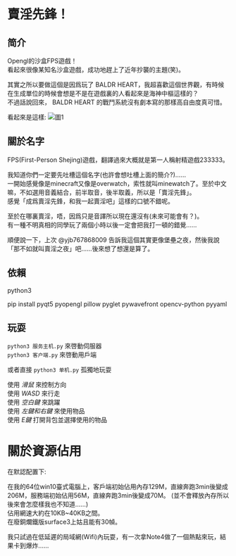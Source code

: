 # 賣淫先鋒！

## 简介

Opengl的沙盒FPS遊戲！  
看起來很像某知名沙盒遊戲，成功地趕上了近年抄襲的主題(笑)。   

其實之所以要做這個是因爲玩了 BALDR HEART，我超喜歡這個世界觀，有時候在生成單位的時候會想是不是在遊戲裏的人看起來是海神中樞這樣的？  
不過話說回來， BALDR HEART 的戰鬥系統沒有劇本寫的那樣高自由度真可惜。

看起來是這樣: 
![圖1](圖.jpg)

## 關於名字

FPS(First-Person Shejing)遊戲，翻譯過來大概就是第一人稱射精遊戲233333。

我知道你們一定要先吐槽這個名字(也許會想吐槽上面的簡介?)……  
一開始感覺像是minecraft又像是overwatch，索性就叫minewatch了。至於中文嘛，不如選用音義結合，前半取音，後半取義，所以是「賣淫先鋒」。  
感覺「成爲賣淫先鋒，和我一起賣淫吧」這樣的口號不錯呢。   

至於在哪裏賣淫，唔，因爲只是音譯所以現在還沒有(未來可能會有？)。  
有一種不明真相的同學玩了兩個小時以後一定會把我打一頓的錯覺……   

順便說一下，上次 @yjb767868009 告訴我這個其實更像堡壘之夜，然後我說「那不如就叫賣淫之夜」吧……後來想了想還是算了。

## 依賴

python3

pip install pyqt5 pyopengl pillow pyglet pywavefront opencv-python pyyaml

## 玩耍

`python3 服务主机.py` 來啓動伺服器  
`python3 客户端.py` 來啓動用戶端   

或者直接 `python3 单机.py` 孤獨地玩耍

使用 _滑鼠_ 來控制方向  
使用 _WASD_ 來行走  
使用 _空白鍵_ 來跳躍  
使用 _左鍵和右鍵_ 來使用物品  
使用 _E鍵_ 打開背包並選擇使用的物品   

# 關於資源佔用

在默認配置下: 

在我的64位win10臺式電腦上，客戶端初始佔用內存129M，直線奔跑3min後變成206M，服務端初始佔用56M，直線奔跑3min後變成70M。
(並不會釋放內存所以後來會怎麼樣我也不知道……)  
佔用網速大約在10KB~40KB之間。  
在廢銅爛鐵版surface3上姑且能有30幀。   

我只試過在低延遲的局域網(Wifi)內玩耍，有一次拿Note4做了一個熱點來玩，結果卡到爆炸……
